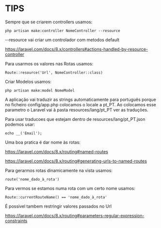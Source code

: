 # TIPS

Sempre que se criarem controllers usamos: 
    
    php artisan make:controller NomeController --resource

--resource vai criar um controlador com metodos default

https://laravel.com/docs/8.x/controllers#actions-handled-by-resource-controller

Para usarmos os valores nas Rotas usamos: 
 
    Route::resource('Url', NomeController::class)

Criar Modelos usamos:

    php artisan make:model NomeModel

A aplicação vai traduzir as strings automaticamente para português porque no ficheiro config/app.php colocamos o locale a pt_PT. 
Ao colocamos esse parametro o Laravel vai à pasta resources/lang/pt_PT ver as traduções. 

Para usar traducoes que estejam dentro de resources/lang/pt_PT.json podemos usar:

    echo __('Email');

Uma boa pratica é dar nome às rotas:

https://laravel.com/docs/8.x/routing#named-routes

https://laravel.com/docs/8.x/routing#generating-urls-to-named-routes

Para gerarmos rotas dinamicamente na vista usamos:

    route('nome_dado_à_rota')

Para vermos se estamos numa rota com um certo nome usamos:
    
    Route::currentRouteName() == 'nome_dado_à_rota'

É possivel tambem restringir valores passados no Url

https://laravel.com/docs/8.x/routing#parameters-regular-expression-constraints
